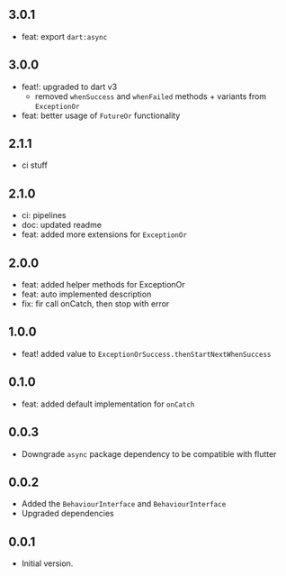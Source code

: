 ## 3.0.1

* feat: export `dart:async`

## 3.0.0

* feat!: upgraded to dart v3
  - removed `whenSuccess` and `whenFailed` methods + variants from `ExceptionOr`
* feat: better usage of `FutureOr` functionality

## 2.1.1

* ci stuff

## 2.1.0

* ci: pipelines
* doc: updated readme
* feat: added more extensions for `ExceptionOr`

## 2.0.0

* feat: added helper methods for ExceptionOr
* feat: auto implemented description
* fix: fir call onCatch, then stop with error

## 1.0.0

* feat! added value to `ExceptionOrSuccess.thenStartNextWhenSuccess`

## 0.1.0

* feat: added default implementation for `onCatch`

## 0.0.3

* Downgrade `async` package dependency to be compatible with flutter

## 0.0.2

* Added the `BehaviourInterface` and `BehaviourInterface`
* Upgraded dependencies

## 0.0.1

* Initial version.
